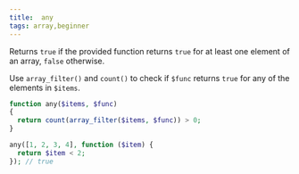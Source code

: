 ```yaml
---
title:  any
tags: array,beginner
---
```


Returns `true` if the provided function returns `true` for at least one element of an array, `false` otherwise.

Use `array_filter()` and `count()` to check if `$func` returns `true` for any of the elements in `$items`.

```php
function any($items, $func)
{
  return count(array_filter($items, $func)) > 0;
}
```

```php
any([1, 2, 3, 4], function ($item) {
  return $item < 2;
}); // true
```

